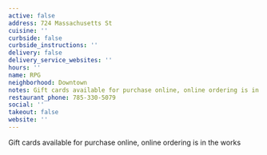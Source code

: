 ```yaml
---
active: false
address: 724 Massachusetts St
cuisine: ''
curbside: false
curbside_instructions: ''
delivery: false
delivery_service_websites: ''
hours: ''
name: RPG
neighborhood: Downtown
notes: Gift cards available for purchase online, online ordering is in the works
restaurant_phone: 785-330-5079
social: ''
takeout: false
website: ''
---
```


Gift cards available for purchase online, online ordering is in the works
